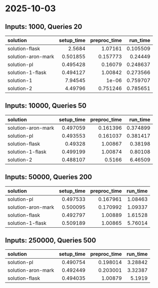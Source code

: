 # 2025-10-03

## Inputs: 1000, Queries 20

| solution           |   setup_time |   preproc_time |   run_time |
|:-------------------|-------------:|---------------:|-----------:|
| solution-flask     |     2.5684   |       1.07161  |   0.105509 |
| solution-aron-mark |     0.501855 |       0.157773 |   0.24449  |
| solution-pl        |     0.495428 |       0.16079  |   0.248637 |
| solution-1-flask   |     0.494127 |       1.00842  |   0.273566 |
| solution-1         |     7.94545  |       1e-06    |   0.759707 |
| solution-2         |     4.49796  |       0.751246 |   0.785651 |

## Inputs: 10000, Queries 50

| solution           |   setup_time |   preproc_time |   run_time |
|:-------------------|-------------:|---------------:|-----------:|
| solution-aron-mark |     0.497059 |       0.161396 |   0.374899 |
| solution-pl        |     0.493553 |       0.161037 |   0.381417 |
| solution-flask     |     0.49328  |       1.00867  |   0.38198  |
| solution-1-flask   |     0.499199 |       1.00874  |   0.80108  |
| solution-2         |     0.488107 |       0.5166   |   6.46509  |

## Inputs: 50000, Queries 200

| solution           |   setup_time |   preproc_time |   run_time |
|:-------------------|-------------:|---------------:|-----------:|
| solution-pl        |     0.497533 |       0.167961 |    1.08463 |
| solution-aron-mark |     0.500095 |       0.170992 |    1.09337 |
| solution-flask     |     0.492797 |       1.00889  |    1.61528 |
| solution-1-flask   |     0.509189 |       1.00865  |    5.76014 |

## Inputs: 250000, Queries 500

| solution           |   setup_time |   preproc_time |   run_time |
|:-------------------|-------------:|---------------:|-----------:|
| solution-pl        |     0.490754 |       0.198014 |    3.28842 |
| solution-aron-mark |     0.492449 |       0.203001 |    3.32387 |
| solution-flask     |     0.494035 |       1.00879  |    5.1919  |